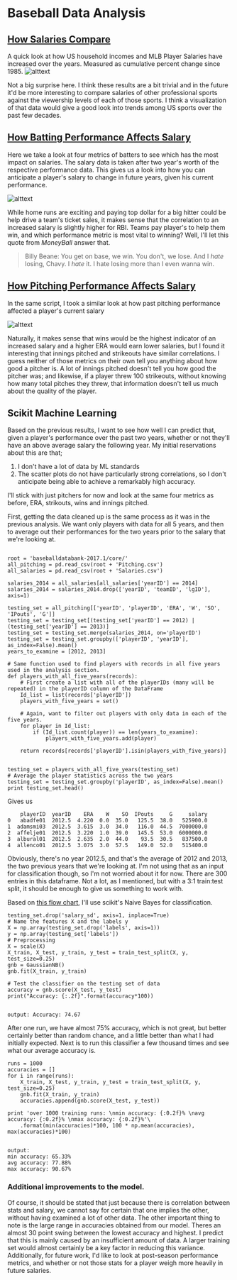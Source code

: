 # Baseball Data Analysis

## [How Salaries Compare](https://github.com/collinol/Baseball-Analysis/salaries.py)
A quick look at how US household incomes and MLB Player Salaries have increased over the years. Measured as cumulative percent change since 1985.
![alttext](/home/collinol/practice/Baseball-Analysis/Salaries.png)
  
  Not a big surprise here. I think these results are a bit trivial and in the future
  it'd be more interesting to compare salaries of other professional sports
  against the viewership levels of each of those sports. I think a visualization of that data
  would give a good look into trends among US sports over the past few decades.
## [How Batting Performance Affects Salary](https://github.com/collinol/Baseball-Analysis/performance_vs_salary.py)
Here we take a look at four metrics of batters to see which has the most impact on salaries. 
The salary data is taken after two year's worth of the respective performance data. 
This gives us a look into how you can anticipate a player's salary to change in future years, given his current performance.

![alttext](/home/collinol/practice/Baseball-Analysis/Batting_Performance.png)
  
 While home runs are exciting and paying top dollar for a big hitter could be help drive a team's ticket sales,
 it makes sense that the correlation to an increased salary is slightly higher for RBI.
 Teams pay player's to help them win, and which performance metric is most vital to winning?
  Well, I'll let this quote from *MoneyBall* answer that.
 > Billy Beane: You get on base, we win. You don't, we lose. And I *hate* losing, Chavy. I *hate* it. I hate losing more than I even wanna win.



## [How Pitching Performance Affects Salary](https://github.com/collinol/Baseball-Analysis/performance_vs_salary.py)
In the same script, I took a similar look at how past pitching performance affected a player's current salary   

![alttext](/home/collinol/practice/Baseball-Analysis/Pitching_Performance.png)

Naturally, it makes sense that wins would be the highest indicator of an increased salary and 
a higher ERA would earn lower salaries,
but I found it interesting that innings pitched and strikeouts have similar correlations.
I guess neither of those metrics on their own tell you anything about how good a pitcher is. 
A lot of innings pitched doesn't tell you how good the pitcher was; 
and likewise, if a player threw 100 strikeouts, without knowing how many total pitches they threw, 
that information doesn't tell us much about the quality of the player.

## Scikit Machine Learning
Based on the previous results, I want to see how well I can predict that, 
given a player's performance over the past two years, whether or not 
they'll have an above average salary the following year.
My initial reservations about this are that; 
1. I don't have a lot of data by ML standards
2. The scatter plots do not have particularly strong correlations, so I don't 
anticipate being able to achieve a remarkably high accuracy.

I'll stick with just pitchers for now and look at the same four metrics as before,
ERA, strikouts, wins and innings pitched.

First, getting the data cleaned up is the same process as it was in the previous analysis. 
We want only players with data for all 5 years, and then to average out their performances for
the two years prior to the salary that we're looking at.
```angular2html

root = 'baseballdatabank-2017.1/core/'
all_pitching = pd.read_csv(root + 'Pitching.csv')
all_salaries = pd.read_csv(root + 'Salaries.csv')

salaries_2014 = all_salaries[all_salaries['yearID'] == 2014]
salaries_2014 = salaries_2014.drop(['yearID', 'teamID', 'lgID'], axis=1)

testing_set = all_pitching[['yearID', 'playerID', 'ERA', 'W', 'SO', 'IPouts', 'G']]
testing_set = testing_set[(testing_set['yearID'] == 2012) | (testing_set['yearID'] == 2013)]
testing_set = testing_set.merge(salaries_2014, on='playerID')
testing_set = testing_set.groupby(['playerID', 'yearID'], as_index=False).mean()
years_to_examine = [2012, 2013]

# Same function used to find players with records in all five years used in the analysis section.
def players_with_all_five_years(records):
    # First create a list with all of the playerIDs (many will be repeated) in the playerID column of the DataFrame
    Id_list = list(records['playerID'])
    players_with_five_years = set()

    # Again, want to filter out players with only data in each of the five years.
    for player in Id_list:
        if (Id_list.count(player)) == len(years_to_examine):
            players_with_five_years.add(player)

    return records[records['playerID'].isin(players_with_five_years)]


testing_set = players_with_all_five_years(testing_set)
# Average the player statistics across the two years
testing_set = testing_set.groupby('playerID', as_index=False).mean()
print testing_set.head()

```
Gives us 
```
    playerID  yearID    ERA    W    SO  IPouts     G     salary
0   abadfe01  2012.5  4.220  0.0  35.0   125.5  38.0   525900.0
1  adamsmi03  2012.5  3.615  3.0  34.0   116.0  44.5  7000000.0
2  affelje01  2012.5  3.220  1.0  39.0   145.5  53.0  6000000.0
3  albural01  2012.5  2.635  2.0  44.0    93.5  30.5   837500.0
4  allenco01  2012.5  3.075  3.0  57.5   149.0  52.0   515400.0
```
Obviously, there's no year 2012.5, and that's the average of 2012 and 2013, the two previous years that we're looking at.
I'm not using that as an input for classification though, so I'm not worried about it for now.
There are 300 entries in this dataframe. Not a lot, as I mentioned, but with a 3:1 
train:test split, it should be enough to give us something to work with.

Based on [this flow chart](http://scikit-learn.org/stable/tutorial/machine_learning_map/),
 I'll use scikit's Naive Bayes for classification.
 
 ```angular2html
testing_set.drop('salary_sd', axis=1, inplace=True)
# Name the features X and the labels y
X = np.array(testing_set.drop('labels', axis=1))
y = np.array(testing_set['labels'])
# Preprocessing
X = scale(X)
X_train, X_test, y_train, y_test = train_test_split(X, y, test_size=0.25)
gnb = GaussianNB()
gnb.fit(X_train, y_train)

# Test the classifier on the testing set of data
accuracy = gnb.score(X_test, y_test)
print("Accuracy: {:.2f}".format(accuracy*100))


output: Accuracy: 74.67
```
After one run, we have almost 75% accuracy, which is not great, 
but better certainly better than random chance, and a little better than
what I had initially expected. Next is to run this classifier a few thousand times
and see what our average accuracy is.

```angular2html
runs = 1000
accuracies = []
for i in range(runs):
    X_train, X_test, y_train, y_test = train_test_split(X, y, test_size=0.25)
    gnb.fit(X_train, y_train)
    accuracies.append(gnb.score(X_test, y_test))
    
print 'over 1000 training runs: \nmin accuracy: {:0.2f}% \navg accuracy: {:0.2f}% \nmax accuracy: {:0.2f}%'\
    .format(min(accuracies)*100, 100 * np.mean(accuracies), max(accuracies)*100)


output: 
min accuracy: 65.33% 
avg accuracy: 77.88% 
max accuracy: 90.67%
```

### Additional improvements to the model.
Of course, it should be stated that just because there is correlation 
between stats and salary, we cannot say for certain that one implies the
other, without having examined a lot of other data.
The other important thing to note is the large range in accuracies obtained from our model.
Theres an almost 30 point swing between the lowest accuracy and highest. I predict
that this is mainly caused by an insufficient amount of data. A larger training set
would almost certainly be a key factor in reducing this variance.  
Additionally, for future work, I'd like to look at post-season performance metrics, 
and whether or not those stats for a player weigh more heavily in 
future salaries. 